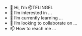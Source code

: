 - 👋 Hi, I’m @TELINGEL
- 👀 I’m interested in ...
- 🌱 I’m currently learning ...
- 💞️ I’m looking to collaborate on ...
- 📫 How to reach me ...

<!---
TELINGEL/TELINGEL is a ✨ special ✨ repository because its `README.md` (this file) appears on your GitHub profile.
You can click the Preview link to take a look at your changes.
--->

